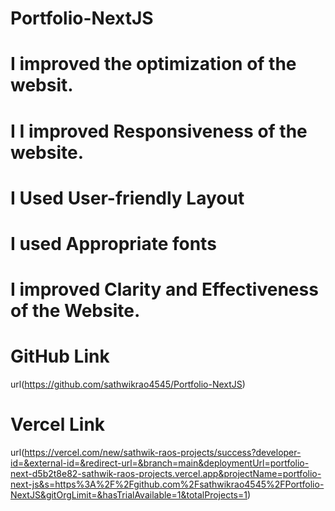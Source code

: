 # Portfolio-NextJS

# I improved the optimization of the websit.
# I I improved Responsiveness of the website.
# I Used User-friendly Layout
# I used Appropriate fonts
# I improved Clarity and Effectiveness of the Website.


# GitHub Link
url(https://github.com/sathwikrao4545/Portfolio-NextJS)

# Vercel Link
url(https://vercel.com/new/sathwik-raos-projects/success?developer-id=&external-id=&redirect-url=&branch=main&deploymentUrl=portfolio-next-d5b2t8e82-sathwik-raos-projects.vercel.app&projectName=portfolio-next-js&s=https%3A%2F%2Fgithub.com%2Fsathwikrao4545%2FPortfolio-NextJS&gitOrgLimit=&hasTrialAvailable=1&totalProjects=1)

